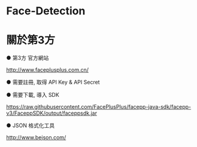 # Face-Detection
  
# 關於第3方
● 第3方 官方網站

http://www.faceplusplus.com.cn/
  

● 需要註冊, 取得 API Key & API Secret
   

● 需要下載, 導入 SDK   

https://raw.githubusercontent.com/FacePlusPlus/facepp-java-sdk/facepp-v3/FaceppSDK/output/faceppsdk.jar
  
● JSON 格式化工具
  
http://www.bejson.com/


